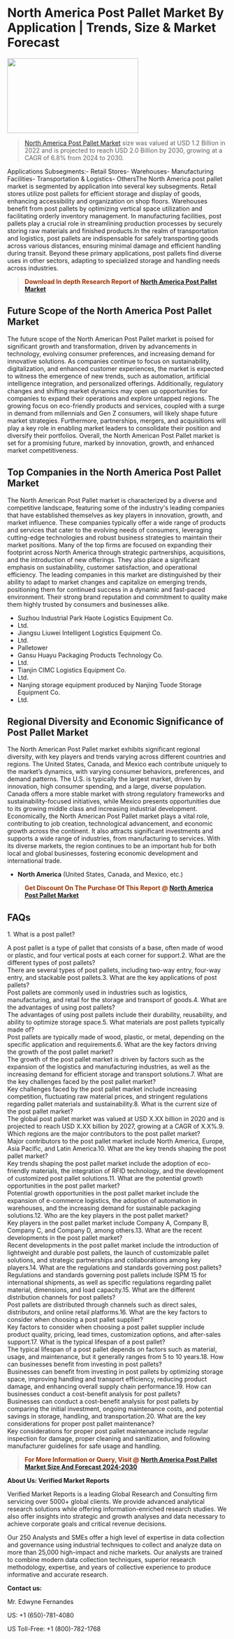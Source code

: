 <p><h1>North America Post Pallet Market By Application | Trends, Size & Market Forecast</h1><p><img class="aligncenter size-medium wp-image-105565" src="https://ffe5etoiles.com/wp-content/uploads/2025/01/MST7-300x171.png" alt="" width="300" height="171" /></p><blockquote><p><a href="https://www.verifiedmarketreports.com/download-sample/?rid=350244&utm_source=Github-NA&utm_medium=385" target="_blank">North America Post Pallet Market</a> size was valued at USD 1.2 Billion in 2022 and is projected to reach USD 2.0 Billion by 2030, growing at a CAGR of 6.8% from 2024 to 2030.</p></blockquote>Applications Subsegments:- Retail Stores- Warehouses- Manufacturing Facilities- Transportation & Logistics- OthersThe North America post pallet market is segmented by application into several key subsegments. Retail stores utilize post pallets for efficient storage and display of goods, enhancing accessibility and organization on shop floors. Warehouses benefit from post pallets by optimizing vertical space utilization and facilitating orderly inventory management. In manufacturing facilities, post pallets play a crucial role in streamlining production processes by securely storing raw materials and finished products.In the realm of transportation and logistics, post pallets are indispensable for safely transporting goods across various distances, ensuring minimal damage and efficient handling during transit. Beyond these primary applications, post pallets find diverse uses in other sectors, adapting to specialized storage and handling needs across industries.</p><blockquote><p><span style="color: #993300;"><strong>Download In depth Research Report of <a href="https://www.verifiedmarketreports.com/download-sample/?rid=350244&utm_source=Github-NA&utm_medium=385">North America Post Pallet Market</a></strong></span></p></blockquote><h2>Future Scope of the North America Post Pallet Market</h2><p>The future scope of the North American Post Pallet market is poised for significant growth and transformation, driven by advancements in technology, evolving consumer preferences, and increasing demand for innovative solutions. As companies continue to focus on sustainability, digitalization, and enhanced customer experiences, the market is expected to witness the emergence of new trends, such as automation, artificial intelligence integration, and personalized offerings. Additionally, regulatory changes and shifting market dynamics may open up opportunities for companies to expand their operations and explore untapped regions. The growing focus on eco-friendly products and services, coupled with a surge in demand from millennials and Gen Z consumers, will likely shape future market strategies. Furthermore, partnerships, mergers, and acquisitions will play a key role in enabling market leaders to consolidate their position and diversify their portfolios. Overall, the North American Post Pallet market is set for a promising future, marked by innovation, growth, and enhanced market competitiveness.</p><h2>Top Companies in the North America Post Pallet Market</h2><p>The North American Post Pallet market is characterized by a diverse and competitive landscape, featuring some of the industry's leading companies that have established themselves as key players in innovation, growth, and market influence. These companies typically offer a wide range of products and services that cater to the evolving needs of consumers, leveraging cutting-edge technologies and robust business strategies to maintain their market positions. Many of the top firms are focused on expanding their footprint across North America through strategic partnerships, acquisitions, and the introduction of new offerings. They also place a significant emphasis on sustainability, customer satisfaction, and operational efficiency. The leading companies in this market are distinguished by their ability to adapt to market changes and capitalize on emerging trends, positioning them for continued success in a dynamic and fast-paced environment. Their strong brand reputation and commitment to quality make them highly trusted by consumers and businesses alike.</p><p><ul><li>Suzhou Industrial Park Haote Logistics Equipment Co. </li><li> Ltd. </li><li> Jiangsu Liuwei Intelligent Logistics Equipment Co. </li><li> Ltd. </li><li> Palletower </li><li> Gansu Huayu Packaging Products Technology Co. </li><li> Ltd. </li><li> Tianjin CIMC Logistics Equipment Co. </li><li> Ltd. </li><li> Nanjing storage equipment produced by Nanjing Tuode Storage Equipment Co. </li><li> Ltd.</li></ul></p><h2>Regional Diversity and Economic Significance of Post Pallet Market</h2><p>The North American Post Pallet market exhibits significant regional diversity, with key players and trends varying across different countries and regions. The United States, Canada, and Mexico each contribute uniquely to the market’s dynamics, with varying consumer behaviors, preferences, and demand patterns. The U.S. is typically the largest market, driven by innovation, high consumer spending, and a large, diverse population. Canada offers a more stable market with strong regulatory frameworks and sustainability-focused initiatives, while Mexico presents opportunities due to its growing middle class and increasing industrial development. Economically, the North American Post Pallet market plays a vital role, contributing to job creation, technological advancement, and economic growth across the continent. It also attracts significant investments and supports a wide range of industries, from manufacturing to services. With its diverse markets, the region continues to be an important hub for both local and global businesses, fostering economic development and international trade.</p><ul> <li><strong>North America</strong> (United States, Canada, and Mexico, etc.)</li></ul><blockquote><p><span style="color: #993300;"><strong>Get Discount On The Purchase Of This Report @ <a href="https://www.verifiedmarketreports.com/ask-for-discount/?rid=350244&utm_source=Github-NA&utm_medium=385">North America Post Pallet Market</a></strong></span></p></blockquote><h2>FAQs</h2><p><FAQ>1. What is a post pallet?</div><div><Answer>A post pallet is a type of pallet that consists of a base, often made of wood or plastic, and four vertical posts at each corner for support.2. What are the different types of post pallets?</div><div>There are several types of post pallets, including two-way entry, four-way entry, and stackable post pallets.3. What are the key applications of post pallets?</div><div>Post pallets are commonly used in industries such as logistics, manufacturing, and retail for the storage and transport of goods.4. What are the advantages of using post pallets?</div><div>The advantages of using post pallets include their durability, reusability, and ability to optimize storage space.5. What materials are post pallets typically made of?</div><div>Post pallets are typically made of wood, plastic, or metal, depending on the specific application and requirements.6. What are the key factors driving the growth of the post pallet market?</div><div>The growth of the post pallet market is driven by factors such as the expansion of the logistics and manufacturing industries, as well as the increasing demand for efficient storage and transport solutions.7. What are the key challenges faced by the post pallet market?</div><div>Key challenges faced by the post pallet market include increasing competition, fluctuating raw material prices, and stringent regulations regarding pallet materials and sustainability.8. What is the current size of the post pallet market?</div><div>The global post pallet market was valued at USD X.XX billion in 2020 and is projected to reach USD X.XX billion by 2027, growing at a CAGR of X.X%.9. Which regions are the major contributors to the post pallet market?</div><div>Major contributors to the post pallet market include North America, Europe, Asia Pacific, and Latin America.10. What are the key trends shaping the post pallet market?</div><div>Key trends shaping the post pallet market include the adoption of eco-friendly materials, the integration of RFID technology, and the development of customized post pallet solutions.11. What are the potential growth opportunities in the post pallet market?</div><div>Potential growth opportunities in the post pallet market include the expansion of e-commerce logistics, the adoption of automation in warehouses, and the increasing demand for sustainable packaging solutions.12. Who are the key players in the post pallet market?</div><div>Key players in the post pallet market include Company A, Company B, Company C, and Company D, among others.13. What are the recent developments in the post pallet market?</div><div>Recent developments in the post pallet market include the introduction of lightweight and durable post pallets, the launch of customizable pallet solutions, and strategic partnerships and collaborations among key players.14. What are the regulations and standards governing post pallets?</div><div>Regulations and standards governing post pallets include ISPM 15 for international shipments, as well as specific regulations regarding pallet material, dimensions, and load capacity.15. What are the different distribution channels for post pallets?</div><div>Post pallets are distributed through channels such as direct sales, distributors, and online retail platforms.16. What are the key factors to consider when choosing a post pallet supplier?</div><div>Key factors to consider when choosing a post pallet supplier include product quality, pricing, lead times, customization options, and after-sales support.17. What is the typical lifespan of a post pallet?</div><div>The typical lifespan of a post pallet depends on factors such as material, usage, and maintenance, but it generally ranges from 5 to 10 years.18. How can businesses benefit from investing in post pallets?</div><div>Businesses can benefit from investing in post pallets by optimizing storage space, improving handling and transport efficiency, reducing product damage, and enhancing overall supply chain performance.19. How can businesses conduct a cost-benefit analysis for post pallets?</div><div>Businesses can conduct a cost-benefit analysis for post pallets by comparing the initial investment, ongoing maintenance costs, and potential savings in storage, handling, and transportation.20. What are the key considerations for proper post pallet maintenance?</div><div>Key considerations for proper post pallet maintenance include regular inspection for damage, proper cleaning and sanitization, and following manufacturer guidelines for safe usage and handling.</FAQ></p><blockquote><p><span style="color: #993300;"><strong>For More Information or Query, Visit @ <a href="https://www.verifiedmarketreports.com/product/post-pallet-market/">North America Post Pallet Market Size And Forecast 2024-2030</a></strong></span></p></blockquote><p><strong>About Us: Verified Market Reports</strong></p><p>Verified Market Reports is a leading Global Research and Consulting firm servicing over 5000+ global clients. We provide advanced analytical research solutions while offering information-enriched research studies. We also offer insights into strategic and growth analyses and data necessary to achieve corporate goals and critical revenue decisions.</p><p>Our 250 Analysts and SMEs offer a high level of expertise in data collection and governance using industrial techniques to collect and analyze data on more than 25,000 high-impact and niche markets. Our analysts are trained to combine modern data collection techniques, superior research methodology, expertise, and years of collective experience to produce informative and accurate research.</p><p><strong>Contact us:</strong></p><p>Mr. Edwyne Fernandes</p><p>US: +1 (650)-781-4080</p><p>US Toll-Free: +1 (800)-782-1768</p>
